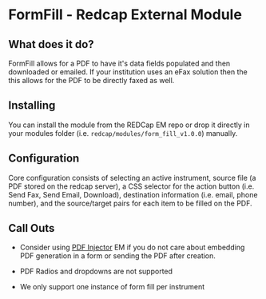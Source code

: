 # FormFill - Redcap External Module

## What does it do?

FormFill allows for a PDF to have it's data fields populated and then downloaded or emailed. If your institution uses an eFax solution then the this allows for the PDF to be directly faxed as well.

## Installing

You can install the module from the REDCap EM repo or drop it directly in your modules folder (i.e. `redcap/modules/form_fill_v1.0.0`) manually.

## Configuration

Core configuration consists of selecting an active instrument, source file (a PDF stored on the redcap server), a CSS selector for the action button (i.e. Send Fax, Send Email, Download), destination information (i.e. email, phone number), and the source/target pairs for each item to be filled on the PDF.

## Call Outs

* Consider using [PDF Injector](https://github.com/tertek/redcap-pdf-injector) EM if you do not care about embedding PDF generation in a form or sending the PDF after creation.

* PDF Radios and dropdowns are not supported

* We only support one instance of form fill per instrument
